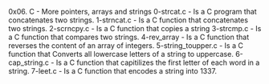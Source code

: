 0x06. C - More pointers, arrays and strings
0-strcat.c - Is a C program that concatenates two strings.
1-strncat.c - Is a C function that concatenates two strings.
2-scrncpy.c - Is a C function that copies a string
3-strcmp.c - Is a C function that compares two strings.
4-rev_array - Is a C function that reverses the content of an array of integers.
5-string_toupper.c - Is a C function that Converts all lowercase letters of a string to uppercase.
6-cap_string.c - Is a C function that capitilizes the first letter of each word in a string.
7-leet.c - Is a C function that encodes a string into 1337.
